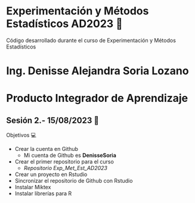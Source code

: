 # Experimentación y Métodos Estadísticos AD2023 📓
Código desarrollado durante el curso de Experimentación y Métodos Estadísticos

# Ing. Denisse Alejandra Soria Lozano

# Producto Integrador de Aprendizaje

## Sesión 2.- 15/08/2023 :calendar:
Objetivos 💻
* Crear la cuenta en Github  
  * Mi cuenta de Github es **DenisseSoria**
* Crear el primer repositorio para el curso
  * _Repositorio Exp_Met_Est_AD2023_
* Crear un proyecto en Rstudio
* Sincronizar el repositorio de Github con Rstudio
* Instalar Miktex
* Instalar librerías para R
